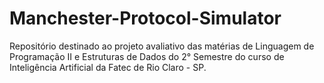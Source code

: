 # Manchester-Protocol-Simulator
Repositório destinado ao projeto avaliativo das matérias de Linguagem de Programação II e Estruturas de Dados do 2° Semestre do curso de Inteligência Artificial da Fatec de Rio Claro - SP.
